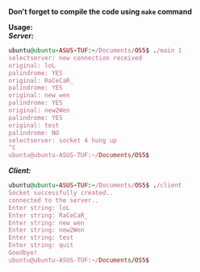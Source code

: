 **Don't forget to compile the code using `make` command**

**Usage:**  
***Server:***
```ruby
ubuntu@ubuntu-ASUS-TUF:~/Documents/OS5$ ./main 1
selectserver: new connection received
original: loL
palindrome: YES
original: RaCeCaR_
palindrome: YES
original: new wen
palindrome: YES
original: new2Wen
palindrome: YES
original: test
palindrome: NO
selectserver: socket 4 hung up
^C
ubuntu@ubuntu-ASUS-TUF:~/Documents/OS5$ 
```
***Client:***
```ruby
ubuntu@ubuntu-ASUS-TUF:~/Documents/OS5$ ./client 
Socket successfully created..
connected to the server..
Enter string: loL
Enter string: RaCeCaR_
Enter string: new wen
Enter string: new2Wen
Enter string: test
Enter string: quit
Goodbye!
ubuntu@ubuntu-ASUS-TUF:~/Documents/OS5$ 
```